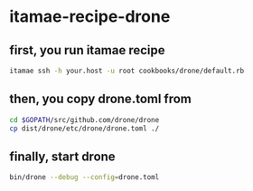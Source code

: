 # itamae-recipe-drone


## first, you run itamae recipe

```bash
itamae ssh -h your.host -u root cookbooks/drone/default.rb
```

## then, you copy drone.toml from 

```bash
cd $GOPATH/src/github.com/drone/drone
cp dist/drone/etc/drone/drone.toml ./
```

## finally, start drone

```bash
bin/drone --debug --config=drone.toml
```

